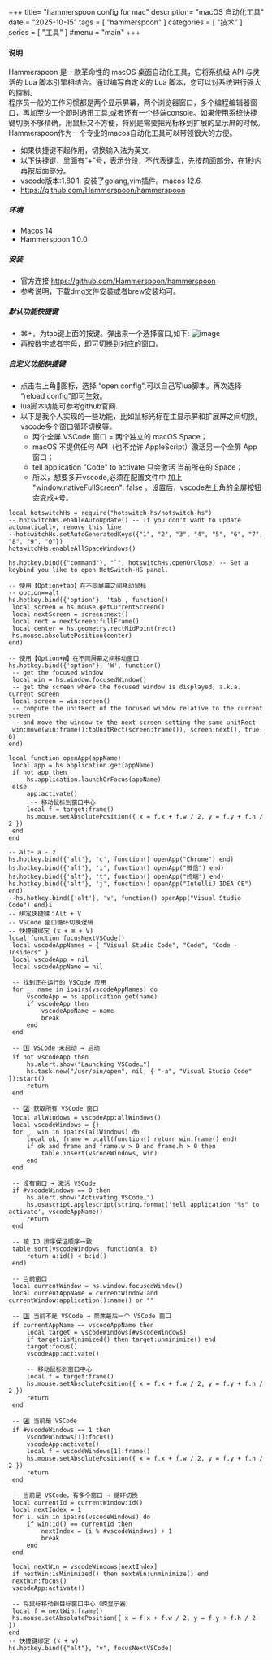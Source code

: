 +++
title= "hammerspoon config for mac"
description= "macOS 自动化工具"
date = "2025-10-15"
tags = [
    "hammerspoon"
]
categories = [
  "技术"
]
series = [
  "工具"
]
#menu = "main"
+++

#### 说明
   Hammerspoon 是一款革命性的 macOS 桌面自动化工具，它将系统级 API 与灵活的 Lua 脚本引擎相结合。通过编写自定义的 Lua 脚本，您可以对系统进行强大的控制。   
   程序员一般的工作习惯都是两个显示屏幕，两个浏览器窗口，多个编程编辑器窗口，再加至少一个即时通讯工具,或者还有一个终端console。如果使用系统快捷键切换不够精确，用鼠标又不方便，特别是需要把光标移到扩展的显示屏的时候。Hammerspoon作为一个专业的macos自动化工具可以带领很大的方便。
   + 如果快捷键不起作用，切换输入法为英文.
   + 以下快捷键，里面有“+”号，表示分段，不代表键盘，先按前面部分，在1秒内再按后面部分。
   + vscode版本:1.80.1. 安装了golang,vim插件。macos 12.6.
   + https://github.com/Hammerspoon/hammerspoon

##### 环境

   + Macos 14 
   + Hammerspoon 1.0.0

##### 安装
   + 官方连接 https://github.com/Hammerspoon/hammerspoon
   + 参考说明，下载dmg文件安装或者brew安装均可。


##### 默认功能快捷键
   + ⌘+`, `为tab键上面的按键。弹出来一个选择窗口,如下:
    ![image](images/post/tools/2015-10-15-1.jpg)
   + 再按数字或者字母，即可切换到对应的窗口。

##### 自定义功能快捷键

   + 点击右上角🔨图标，选择 “open config",可以自己写lua脚本。再次选择 “reload config”即可生效。  
   + lua脚本功能可参考github官网.  
   + 以下是我个人实现的一些功能，比如鼠标光标在主显示屏和扩展屏之间切换, vscode多个窗口循环切换等。  
     + 两个全屏 VSCode 窗口 = 两个独立的 macOS Space；
     + macOS 不提供任何 API（也不允许 AppleScript）激活另一个全屏 App 窗口；
     + tell application "Code" to activate 只会激活 当前所在的 Space；
     + 所以，想要多开vscode,必须在配置文件中 加上  "window.nativeFullScreen": false 。设置后，vscode左上角的全屏按钮会变成+号。

   ```
local hotswitchHs = require("hotswitch-hs/hotswitch-hs")
-- hotswitchHs.enableAutoUpdate() -- If you don't want to update automatically, remove this line.
--hotswitchHs.setAutoGeneratedKeys({"1", "2", "3", "4", "5", "6", "7", "8", "9", "0"})
hotswitchHs.enableAllSpaceWindows()

hs.hotkey.bind({"command"}, "`", hotswitchHs.openOrClose) -- Set a keybind you like to open HotSwitch-HS panel.

-- 使用【Option+tab】在不同屏幕之间移动鼠标
-- option==alt
hs.hotkey.bind({'option'}, 'tab', function()
    local screen = hs.mouse.getCurrentScreen()
    local nextScreen = screen:next()
    local rect = nextScreen:fullFrame()
    local center = hs.geometry.rectMidPoint(rect)
    hs.mouse.absolutePosition(center)
end)
  
-- 使用【Option+W】在不同屏幕之间移动窗口
hs.hotkey.bind({'option'}, 'W', function()
    -- get the focused window
    local win = hs.window.focusedWindow()
    -- get the screen where the focused window is displayed, a.k.a. current screen
    local screen = win:screen()
    -- compute the unitRect of the focused window relative to the current screen
    -- and move the window to the next screen setting the same unitRect 
    win:move(win:frame():toUnitRect(screen:frame()), screen:next(), true, 0)
end)

local function openApp(appName)
    local app = hs.application.get(appName)
    if not app then
        hs.application.launchOrFocus(appName)
    else
        app:activate()
         -- 移动鼠标到窗口中心
        local f = target:frame()
        hs.mouse.setAbsolutePosition({ x = f.x + f.w / 2, y = f.y + f.h / 2 })
    end
end

-- alt+ a - z
hs.hotkey.bind({'alt'}, 'c', function() openApp("Chrome") end)
hs.hotkey.bind({'alt'}, 'i', function() openApp("微信") end)
hs.hotkey.bind({'alt'}, 't', function() openApp("终端") end)
hs.hotkey.bind({'alt'}, 'j', function() openApp("IntelliJ IDEA CE") end)
--hs.hotkey.bind({'alt'}, 'v', function() openApp("Visual Studio Code") end)i
-- 绑定快捷键：Alt + V
-- VSCode 窗口循环切换逻辑
-- 快捷键绑定 (⌥ + ⌘ + V)
local function focusNextVSCode()
    local vscodeAppNames = { "Visual Studio Code", "Code", "Code - Insiders" }
    local vscodeApp = nil
    local vscodeAppName = nil

    -- 找到正在运行的 VSCode 应用
    for _, name in ipairs(vscodeAppNames) do
        vscodeApp = hs.application.get(name)
        if vscodeApp then
            vscodeAppName = name
            break
        end
    end

    -- 1️⃣ VSCode 未启动 → 启动
    if not vscodeApp then
        hs.alert.show("Launching VSCode…")
        hs.task.new("/usr/bin/open", nil, { "-a", "Visual Studio Code" }):start()
        return
    end

    -- 2️⃣ 获取所有 VSCode 窗口
    local allWindows = vscodeApp:allWindows()
    local vscodeWindows = {}
    for _, win in ipairs(allWindows) do
        local ok, frame = pcall(function() return win:frame() end)
        if ok and frame and frame.w > 0 and frame.h > 0 then
            table.insert(vscodeWindows, win)
        end
    end

    -- 没有窗口 → 激活 VSCode
    if #vscodeWindows == 0 then
        hs.alert.show("Activating VSCode…")
        hs.osascript.applescript(string.format('tell application "%s" to activate', vscodeAppName))
        return
    end

    -- 按 ID 排序保证顺序一致
    table.sort(vscodeWindows, function(a, b)
        return a:id() < b:id()
    end)

    -- 当前窗口
    local currentWindow = hs.window.focusedWindow()
    local currentAppName = currentWindow and currentWindow:application():name() or ""

    -- 3️⃣ 当前不是 VSCode → 聚焦最后一个 VSCode 窗口
    if currentAppName ~= vscodeAppName then
        local target = vscodeWindows[#vscodeWindows]
        if target:isMinimized() then target:unminimize() end
        target:focus()
        vscodeApp:activate()

        -- 移动鼠标到窗口中心
        local f = target:frame()
        hs.mouse.setAbsolutePosition({ x = f.x + f.w / 2, y = f.y + f.h / 2 })
        return
    end

    -- 4️⃣ 当前是 VSCode
    if #vscodeWindows == 1 then
        vscodeWindows[1]:focus()
        vscodeApp:activate()
        local f = vscodeWindows[1]:frame()
        hs.mouse.setAbsolutePosition({ x = f.x + f.w / 2, y = f.y + f.h / 2 })
        return
    end

    -- 当前是 VSCode，有多个窗口 → 循环切换
    local currentId = currentWindow:id()
    local nextIndex = 1
    for i, win in ipairs(vscodeWindows) do
        if win:id() == currentId then
            nextIndex = (i % #vscodeWindows) + 1
            break
        end
    end

    local nextWin = vscodeWindows[nextIndex]
    if nextWin:isMinimized() then nextWin:unminimize() end
    nextWin:focus()
    vscodeApp:activate()

    -- 将鼠标移动到目标窗口中心（跨显示器）
    local f = nextWin:frame()
    hs.mouse.setAbsolutePosition({ x = f.x + f.w / 2, y = f.y + f.h / 2 })
end
-- 快捷键绑定 (⌥ + v)
hs.hotkey.bind({"alt"}, "v", focusNextVSCode)
    
   ```
